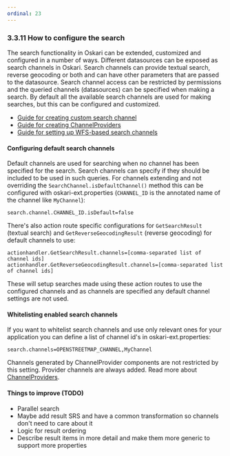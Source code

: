 ```yaml
---
ordinal: 23
---
```


### 3.3.11 How to configure the search

The search functionality in Oskari can be extended, customized and configured in a number of ways. Different datasources can be exposed as search channels in Oskari. Search channels can provide textual search, reverse geocoding or both and can have other parameters that are passed to the datasource. Search channel access can be restricted by permissions and the queried channels (datasources) can be specified when making a search. By default all the available search channels are used for making searches, but this can be configured and customized.

- [Guide for creating custom search channel](search/customchannel)
- [Guide for creating ChannelProviders](search/channelprovider)
- [Guide for setting up WFS-based search channels](search/wfssearch)

#### Configuring default search channels

Default channels are used for searching when no channel has been specified for the search. Search channels can specify if they should be included to be used in such queries. For channels extending and not overriding the `SearchChannel.isDefaultChannel()` method this can be configured with oskari-ext.properties (`CHANNEL_ID` is the annotated name of the channel like `MyChannel`):

	search.channel.CHANNEL_ID.isDefault=false

There's also action route specific configurations for `GetSearchResult` (textual search) and `GetReverseGeocodingResult` (reverse geocoding) for default channels to use:

	actionhandler.GetSearchResult.channels=[comma-separated list of channel ids]
	actionhandler.GetReverseGeocodingResult.channels=[comma-separated list of channel ids]

These will setup searches made using these action routes to use the configured channels and as channels are specified any default channel settings are not used.

#### Whitelisting enabled search channels

If you want to whitelist search channels and use only relevant ones for your application you can define a list of channel id's in oskari-ext.properties:

    search.channels=OPENSTREETMAP_CHANNEL,MyChannel

Channels generated by ChannelProvider components are not restricted by this setting. Provider channels are always added. Read more about [ChannelProviders](search/channelprovider).

#### Things to improve (TODO)

* Parallel search
* Maybe add result SRS and have a common transformation so channels don't need to care about it
* Logic for result ordering
* Describe result items in more detail and make them more generic to support more properties